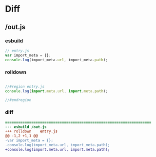 # Diff
## /out.js
### esbuild
```js
// entry.js
var import_meta = {};
console.log(import_meta.url, import_meta.path);
```
### rolldown
```js

//#region entry.js
console.log(import.meta.url, import.meta.path);

//#endregion

```
### diff
```diff
===================================================================
--- esbuild	/out.js
+++ rolldown	entry.js
@@ -1,2 +1,1 @@
-var import_meta = {};
-console.log(import_meta.url, import_meta.path);
+console.log(import.meta.url, import.meta.path);

```